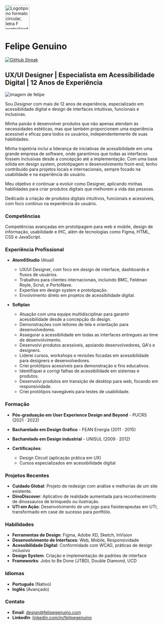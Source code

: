 
<img src="https://www.felipegenuino.com/static/media/brand.c4171539.svg" alt="Logotipo no formato circular, letra F centralizada na cor branca, o fundo é preto" width="80">

# Felipe Genuino

[![GitHub Streak](https://streak-stats.demolab.com?user=felipegenuino)](https://git.io/streak-stats)

## UX/UI Designer | Especialista em Acessibilidade Digital | 12 Anos de Experiência

![imagem de felipe](https://www.felipegenuino.com/static/media/hero-dark.12e791cc.jpg)

Sou *Designer* com mais de 12 anos de experiência, especializado em acessibilidade digital e design de interfaces intuitivas, funcionais e inclusivas. 

Minha paixão é desenvolver produtos que não apenas atendam às necessidades estéticas, mas que também proporcionem uma experiência acessível e eficaz para todos os usuários, independentemente de suas habilidades. 

Minha trajetória inclui a liderança de iniciativas de acessibilidade em uma grande empresa de software, onde garantimos que todas as interfaces fossem inclusivas desde a concepção até a implementação. Com uma base sólida em design system, prototipagem e desenvolvimento front-end, tenho contribuído para projetos locais e internacionais, sempre focado na usabilidade e na experiência do usuário. 

Meu objetivo é continuar a evoluir como Designer, aplicando minhas habilidades para criar produtos digitais que melhorem a vida das pessoas.

Dedicado à criação de produtos digitais intuitivos, funcionais e acessíveis, com foco contínuo na experiência do usuário.

### Competências
Competências avançadas em prototipagem para web e mobile, design de informação, usabilidade e IHC, além de tecnologias como Figma, HTML, CSS e JavaScript. 

### Experiência Profissional
- **Atom6Studio** (Atual)
  - UX/UI Designer, com foco em design de interface, dashboards e fluxos de usuários.
  - Trabalhos para clientes internacionais, incluindo BMC, Feldman Royle, Scrut, e PortoNave.
  - Expertise em design system e prototipação.
  - Envolvimento direto em projetos de acessibilidade digital.

- **Softplan**
  - Atuação com uma equipe multidisciplinar para garantir acessibilidade desde a concepção do design.
  - Demonstrações com leitores de tela e orientação para desenvolvedores.
  - Assegurar a acessibilidade em todas as interfaces entregues ao time de desenvolvimento.
  - Desenvolvi produtos acessíveis, apoiando desenvolvedores, QA's e designers.
  - Liderei cursos, workshops e revisões focadas em acessibilidade para designers e desenvolvedores.
  - Criei protótipos acessíveis para demonstração e fins educativos.
  - Identifiquei e corrigi falhas de acessibilidade em sistemas e produtos.
  - Desenvolvi produtos em transição de desktop para web, focando em responsividade.
  - Criei protótipos navegáveis para testes de usabilidade.


### Formação
- **Pós-graduação em User Experience Design and Beyond** - PUCRS (2021 · 2022)
- **Bacharelado em Design Gráfico** - FEAN Energia (2011 · 2015)
- **Bacharelado em Design industrial** - UNISUL (2009 · 2012)

- **Certificações**:
  - Design Circuit (aplicação prática em UX)
  - Cursos especializados em acessibilidade digital

### Projetos Recentes
- **Cuidado Global**: Projeto de redesign com análise e melhorias de um site existente.
- **DinoDiscover**: Aplicativo de realidade aumentada para reconhecimento de dinossauros de brinquedo ou ilustração.
- **UTI em Ação**: Desenvolvimento de um jogo para fisioterapeutas em UTI, transformado em case de sucesso para portfólio.

### Habilidades
- **Ferramentas de Design**: Figma, Adobe XD, Sketch, InVision
- **Desenvolvimento de Interfaces**: Web, Mobile, Responsividade
- **Acessibilidade Digital**: Conformidade com WCAG, práticas de design inclusivo
- **Design System**: Criação e implementação de padrões de interface
- **Frameworks**: Jobs to Be Done (JTBD), Double Diamond, UCD

### Idiomas
- **Português** (Nativo)
- **Inglês** (Avançado)

### Contato
- **Email**: design@felipegenuino.com
- **LinkedIn**: [linkedin.com/in/felipegenuino](https://linkedin.com/in/felipegenuino)


